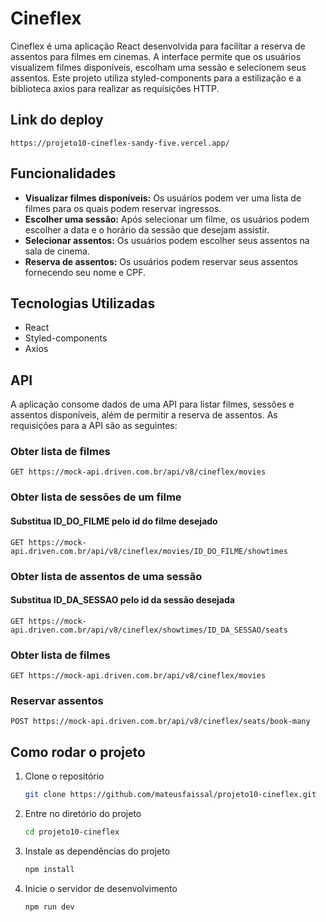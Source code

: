 # Cineflex

Cineflex é uma aplicação React desenvolvida para facilitar a reserva de assentos para filmes em cinemas. A interface permite que os usuários visualizem filmes disponíveis, escolham uma sessão e selecionem seus assentos. Este projeto utiliza styled-components para a estilização e a biblioteca axios para realizar as requisições HTTP.

## Link do deploy
    https://projeto10-cineflex-sandy-five.vercel.app/

## Funcionalidades

- **Visualizar filmes disponíveis:** Os usuários podem ver uma lista de filmes para os quais podem reservar ingressos.
- **Escolher uma sessão:** Após selecionar um filme, os usuários podem escolher a data e o horário da sessão que desejam assistir.
- **Selecionar assentos:** Os usuários podem escolher seus assentos na sala de cinema.
- **Reserva de assentos:** Os usuários podem reservar seus assentos fornecendo seu nome e CPF.

## Tecnologias Utilizadas

- React
- Styled-components
- Axios

## API

A aplicação consome dados de uma API para listar filmes, sessões e assentos disponíveis, além de permitir a reserva de assentos. As requisições para a API são as seguintes:

### Obter lista de filmes

```http
GET https://mock-api.driven.com.br/api/v8/cineflex/movies
```

### Obter lista de sessões de um filme
#### Substitua ID_DO_FILME pelo id do filme desejado
```http
GET https://mock-api.driven.com.br/api/v8/cineflex/movies/ID_DO_FILME/showtimes
```

### Obter lista de assentos de uma sessão
#### Substitua ID_DA_SESSAO pelo id da sessão desejada
```http
GET https://mock-api.driven.com.br/api/v8/cineflex/showtimes/ID_DA_SESSAO/seats

```

### Obter lista de filmes

```http
GET https://mock-api.driven.com.br/api/v8/cineflex/movies
```

### Reservar assentos

```http
POST https://mock-api.driven.com.br/api/v8/cineflex/seats/book-many
```

## Como rodar o projeto

1. Clone o repositório
   ```sh
   git clone https://github.com/mateusfaissal/projeto10-cineflex.git
2. Entre no diretório do projeto
   ```sh
   cd projeto10-cineflex
3. Instale as dependências do projeto
   ```sh
   npm install
4. Inicie o servidor de desenvolvimento
   ```sh
   npm run dev